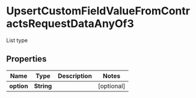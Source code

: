

# UpsertCustomFieldValueFromContractsRequestDataAnyOf3

List type

## Properties

| Name | Type | Description | Notes |
|------------ | ------------- | ------------- | -------------|
|**option** | **String** |  |  [optional] |



